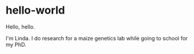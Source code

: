 # hello-world

Hello, hello.

I'm Linda. I do research for a maize genetics lab while going to school for my PhD.
